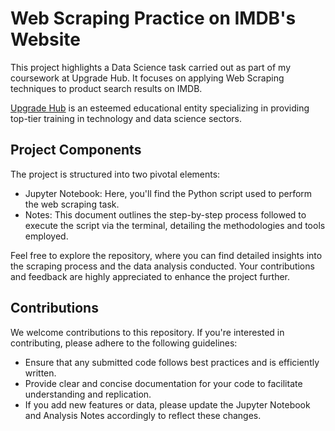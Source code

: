 # Web Scraping Practice on IMDB's Website

This project highlights a Data Science task carried out as part of my coursework at Upgrade Hub. It focuses on applying Web Scraping techniques to product search results on IMDB.

[Upgrade Hub](https://www.upgrade-hub.com/) is an esteemed educational entity specializing in providing top-tier training in technology and data science sectors.

## Project Components
The project is structured into two pivotal elements:
- Jupyter Notebook: Here, you'll find the Python script used to perform the web scraping task.
- Notes: This document outlines the step-by-step process followed to execute the script via the terminal, detailing the methodologies and tools employed.

Feel free to explore the repository, where you can find detailed insights into the scraping process and the data analysis conducted. Your contributions and feedback are highly appreciated to enhance the project further.

## Contributions
We welcome contributions to this repository. If you're interested in contributing, please adhere to the following guidelines:
- Ensure that any submitted code follows best practices and is efficiently written.
- Provide clear and concise documentation for your code to facilitate understanding and replication.
- If you add new features or data, please update the Jupyter Notebook and Analysis Notes accordingly to reflect these changes.

